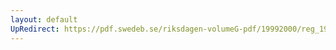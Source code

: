 ```yaml
---
layout: default
UpRedirect: https://pdf.swedeb.se/riksdagen-volumeG-pdf/19992000/reg_19992000/reg_19992000_0350.pdf
---
```

